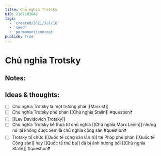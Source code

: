 ```yaml
---
title: Chủ nghĩa Trotsky
UID: 2107181040
tags:
  - 'created/2021/Jul/18'
  - 'seed'
  - 'permanent/concept'
publish: True
---
```

# Chủ nghĩa Trotsky

## Notes:

## Ideas & thoughts:
- [ ] Chủ nghĩa Trotsky là một trường phái [[Marxist]]
- [ ] Chủ nghĩa Trotsky phê phán [[Chủ nghĩa Stalin]] #question❓ 
- [ ] [[Lev Davidovich Trotsky]]
- [ ] Chủ nghĩa Trotsky kế thừa từ chủ nghĩa [[Chủ nghĩa Marx Lenin]] nhưng nó lại không được xem là chủ nghĩa cộng sản #question❓ 
- [ ] Trotsky tổ chức [[Quốc tế cộng sản lần 4]] tại Pháp phê phán [[Quốc tế Cộng sản]] hay [[Quốc tế thứ ba]] đã bị ảnh hưởng bởi [[Chủ nghĩa Stalin]] #question❓ 
